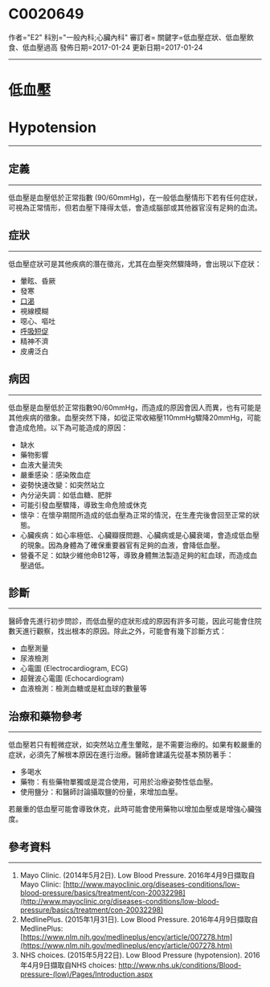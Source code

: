 # C0020649
作者="E2"
科別="一般內科;心臟內科"
審訂者=
關鍵字=低血壓症狀、低血壓飲食、低血壓過高
發佈日期=2017-01-24
更新日期=2017-01-24

----------
# 低血壓
# Hypotension
----------
## 定義
----------

低血壓是血壓低於正常指數 (90/60mmHg)，在一般低血壓情形下若有任何症狀，可視為正常情形，但若血壓下降得太低，會造成腦部或其他器官沒有足夠的血流。

## 症狀
----------

低血壓症狀可是其他疾病的潛在徵兆，尤其在血壓突然驟降時，會出現以下症狀：

- 暈眩、昏厥
- 發寒
- [口渴](C0039971)
- 視線模糊
- 噁心、嘔吐
- [呼吸短促](C0013404X)
- 精神不濟
- 皮膚泛白
## 病因
----------

低血壓是血壓低於正常指數90/60mmHg，而造成的原因會因人而異，也有可能是其他疾病的徵象。血壓突然下降，如從正常收縮壓110mmHg驟降20mmHg，可能會造成危險。以下為可能造成的原因：

- 缺水
- 藥物影響
- 血液大量流失
- 嚴重感染：感染敗血症
- 姿勢快速改變：如突然站立
- 內分泌失調：如低血糖、肥胖
- 可能引發血壓驟降，導致生命危險或休克
- 懷孕：在懷孕期間所造成的低血壓為正常的情況，在生產完後會回至正常的狀態。
- 心臟疾病：如心率極低、心臟瓣膜問題、心臟病或是心臟衰竭，會造成低血壓的現象。因為身體為了確保重要器官有足夠的血液，會降低血壓。
- 營養不足：如缺少維他命B12等，導致身體無法製造足夠的紅血球，而造成血壓過低。
## 診斷
----------

醫師會先進行初步問診，而低血壓的症狀形成的原因有許多可能，因此可能會住院數天進行觀察，找出根本的原因。除此之外，可能會有幾下診斷方式：

- 血壓測量
- 尿液檢測
- 心電圖 (Electrocardiogram, ECG) 
- 超聲波心電圖 (Echocardiogram) 
- 血液檢測：檢測血糖或是紅血球的數量等 
## 治療和藥物參考
----------

低血壓若只有輕微症狀，如突然站立產生暈眩，是不需要治療的。如果有較嚴重的症狀，必須先了解根本原因在進行治療。醫師會建議先從基本預防著手：

- 多喝水
- 藥物：有些藥物單獨或是混合使用，可用於治療姿勢性低血壓。
- 使用鹽分：和醫師討論攝取鹽的份量，來增加血壓。

若嚴重的低血壓可能會導致休克，此時可能會使用藥物以增加血壓或是增強心臟強度。 

## 參考資料
----------
1. Mayo Clinic. (2014年5月2日). Low Blood Pressure. 2016年4月9日擷取自Mayo Clinic:
  [http://www.mayoclinic.org/diseases-conditions/low-blood-pressure/basics/treatment/con-20032298](http://www.mayoclinic.org/diseases-conditions/low-blood-pressure/basics/treatment/con-20032298)
2. MedlinePlus. (2015年1月31日). Low Blood Pressure. 2016年4月9日擷取自MedlinePlus:
  [https://www.nlm.nih.gov/medlineplus/ency/article/007278.htm](https://www.nlm.nih.gov/medlineplus/ency/article/007278.htm)
3. NHS choices. (2015年5月22日). Low Blood Pressure (hypotension). 2016年4月9日擷取自NHS choices:
  http://www.nhs.uk/conditions/Blood-pressure-(low)/Pages/Introduction.aspx

